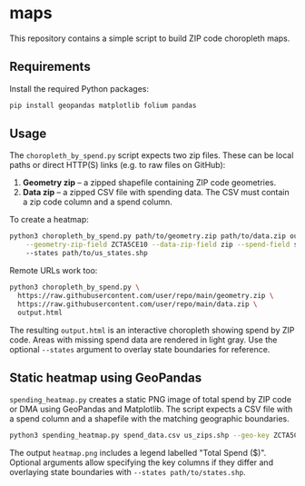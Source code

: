 # maps

This repository contains a simple script to build ZIP code choropleth maps.

## Requirements

Install the required Python packages:

```bash
pip install geopandas matplotlib folium pandas
```

## Usage

The `choropleth_by_spend.py` script expects two zip files. These can be local
paths or direct HTTP(S) links (e.g. to raw files on GitHub):

1. **Geometry zip** – a zipped shapefile containing ZIP code geometries.
2. **Data zip** – a zipped CSV file with spending data. The CSV must contain a
   zip code column and a spend column.

To create a heatmap:

```bash
python3 choropleth_by_spend.py path/to/geometry.zip path/to/data.zip output.html \
    --geometry-zip-field ZCTA5CE10 --data-zip-field zip --spend-field spend
    --states path/to/us_states.shp
```

Remote URLs work too:

```bash
python3 choropleth_by_spend.py \
  https://raw.githubusercontent.com/user/repo/main/geometry.zip \
  https://raw.githubusercontent.com/user/repo/main/data.zip \
  output.html
```

The resulting `output.html` is an interactive choropleth showing spend by ZIP
code. Areas with missing spend data are rendered in light gray. Use the optional
`--states` argument to overlay state boundaries for reference.

## Static heatmap using GeoPandas

`spending_heatmap.py` creates a static PNG image of total spend by ZIP code or DMA using GeoPandas and Matplotlib. The script expects a CSV file with a spend column and a shapefile with the matching geographic boundaries.

```bash
python3 spending_heatmap.py spend_data.csv us_zips.shp --geo-key ZCTA5CE10 --data-key ZIP --spend-field spend --output heatmap.png
```

The output `heatmap.png` includes a legend labelled "Total Spend ($)". Optional
arguments allow specifying the key columns if they differ and overlaying state
boundaries with `--states path/to/states.shp`.
